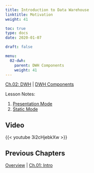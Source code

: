 ```yaml
---
title: Introduction to Data Warehouse
linktitle: Motivation
weight: 41

toc: true
type: docs
date: 2020-01-07

draft: false

menu:
  02-dwh:
    parent: DWH Components
    weight: 41
---
```

[Ch.02: DWH](../../../02-dwh) | [DWH Components](../../03-architecture/) 


Lesson Notes:
1. [Presentation Mode](../01-motivation-ps.pdf)
1. [Static Mode](../01-motivation-rs.pdf)


## Video

{{< youtube 3i2cHjebkXw >}}

## Previous Chapters

[Overview](../../../../big-data-in-depth/) | [Ch.01: Intro](../../../01-introduction) 

